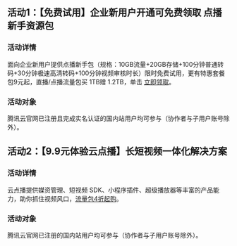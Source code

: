 ## 活动1：【免费试用】企业新用户开通可免费领取 点播新手资源包
### 活动详情
面向企业新用户提供点播新手包（规格：10GB流量+20GB存储+100分钟普通转码+30分钟极速高清转码+100分钟视频审核时长）限时免费试用，更有特惠套餐包9元起，直播/点播流量包买 1TB赠 1.2TB，单击 [立即领取](https://cloud.tencent.com/act/pro/video_freetrial?from=14867)。
### 活动对象
腾讯云官网已注册且完成实名认证的国内站用户均可参与（协作者与子用户账号除外）。

## 活动2：【9.9元体验云点播】长短视频一体化解决方案
### 活动详情
云点播提供媒资管理、短视频 SDK、小程序插件、超级播放器等丰富的产品能力，助你抓住视频风口，[流量包4折起购](https://cloud.tencent.com/act/pro/vod)。
### 活动对象
腾讯云官网已注册的国内站用户均可参与（协作者与子用户账号除外）。
